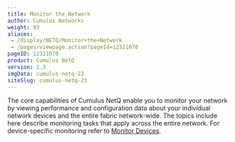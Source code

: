 ```yaml
---
title: Monitor the Network
author: Cumulus Networks
weight: 93
aliases:
 - /display/NETQ/Monitor+the+Network
 - /pages/viewpage.action?pageId=12321070
pageID: 12321070
product: Cumulus NetQ
version: 2.3
imgData: cumulus-netq-23
siteSlug: cumulus-netq-23
---
```

The core capabilities of Cumulus NetQ enable you to monitor your network by viewing performance and configuration data about your individual network devices and the entire fabric network-wide. The topics include here describe monitoring tasks that apply across the entire network. For device-specific monitoring refer to [Monitor Devices](../Monitor-Devices).
